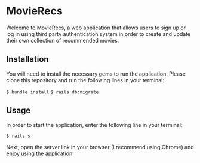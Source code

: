 # MovieRecs

Welcome to MovieRecs, a web application that allows users to sign up or log in using third party authentication system in order to create and update their own collection of recommended movies. 


## Installation


You will need to install the necessary gems to run the application. Please clone this repository and run the following lines in your terminal:


 ``$ bundle install``
 ``$ rails db:migrate``
 

 ## Usage
 

In order to start the application, enter the following line in your terminal:


``$ rails s``


Next, open the server link in your browser (I recommend using Chrome) and enjoy using the application!
